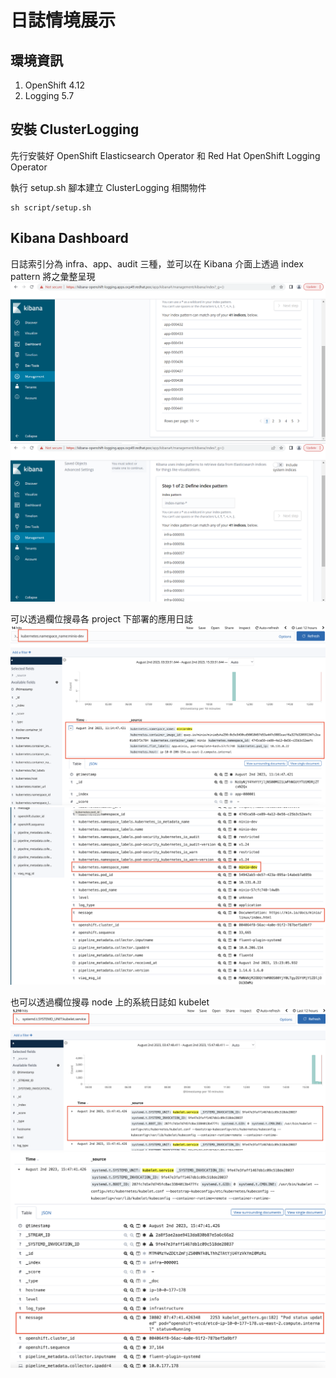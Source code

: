 # 日誌情境展示

## 環境資訊
1. OpenShift 4.12
2. Logging 5.7

## 安裝 ClusterLogging
先行安裝好 OpenShift Elasticsearch Operator 和 Red Hat OpenShift Logging Operator  

執行 setup.sh 腳本建立 ClusterLogging 相關物件
```
sh script/setup.sh
```

## Kibana Dashboard

日誌索引分為 infra、app、audit 三種，並可以在 Kibana 介面上透過 index pattern 將之彙整呈現  
![](https://github.com/CCChou/OpenShift-PoC-Scenario/blob/main/03_Operation/02_logging_efk/img/01.png)  
![](https://github.com/CCChou/OpenShift-PoC-Scenario/blob/main/03_Operation/02_logging_efk/img/02.png)  

可以透過欄位搜尋各 project 下部署的應用日誌
![](https://github.com/CCChou/OpenShift-PoC-Scenario/blob/main/03_Operation/02_logging_efk/img/03.png)  
![](https://github.com/CCChou/OpenShift-PoC-Scenario/blob/main/03_Operation/02_logging_efk/img/04.png)  

也可以透過欄位搜尋 node 上的系統日誌如 kubelet
![](https://github.com/CCChou/OpenShift-PoC-Scenario/blob/main/03_Operation/02_logging_efk/img/05.png)  
![](https://github.com/CCChou/OpenShift-PoC-Scenario/blob/main/03_Operation/02_logging_efk/img/06.png)  
